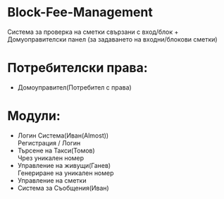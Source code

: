 # Block-Fee-Management
Система за проверка на сметки свързани с вход/блок + Домуоправителски панел (за задаването на входни/блокови сметки)
# Потребителски права:
- Домоуправител(Потребител с права)

# Модули:
- Логин Система(Иван(Almost))</br> 
  Регистрация / Логин
- Търсене на Такси(Томов)</br> 
  Чрез уникален номер
- Управление на живущи(Ганев) </br>
  Генериране на уникален номер
- Управление на сметки
- Система за Съобщения(Иван)

